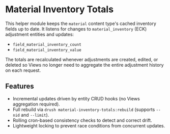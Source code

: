 # Material Inventory Totals

This helper module keeps the `material` content type's cached inventory fields up to date. It listens for changes to `material_inventory` (ECK) adjustment entities and updates:

- `field_material_inventory_count`
- `field_material_inventory_value`

The totals are recalculated whenever adjustments are created, edited, or deleted so Views no longer need to aggregate the entire adjustment history on each request.

## Features

- Incremental updates driven by entity CRUD hooks (no Views aggregation required).
- Full rebuild via `drush material-inventory-totals:rebuild` (supports `--nid` and `--limit`).
- Rolling cron-based consistency checks to detect and correct drift.
- Lightweight locking to prevent race conditions from concurrent updates.
